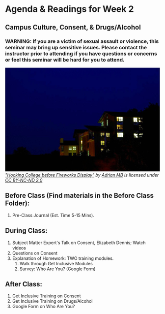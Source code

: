 # Agenda & Readings for Week 2
## Campus Culture,  Consent, & Drugs/Alcohol
### **WARNING:   If you are a victim of sexual assault or violence, this seminar may bring up sensitive issues. Please contact the instructor prior to attending if you have questions or concerns or feel this seminar will be hard for you to attend.**

![Agenda Graphic - Week 2](/Week%20Two%20-%20Consent%20&%20Campus%20Culture\Agenda%20Graphic%20-%20Week%202.jpg)
*["Hocking College before Fireworks Display"](https://www.flickr.com/photos/36756569@N00/2640484109) by [Adrian MB](https://www.flickr.com/photos/36756569@N00) is licensed under [CC BY-NC-ND 2.0](https://creativecommons.org/licenses/by-nc-nd/2.0/?ref=ccsearch&atype=rich)*

## Before Class (Find materials in the Before Class Folder):
1. Pre-Class Journal (Est. Time 5-15 Mins).

## During Class: 
1. Subject Matter Expert's Talk on Consent, Elizabeth Dennis; Watch videos
2. Questions on Consent
3. Explanation of Homework: TWO training modules.  
    1. Walk through Get Inclusive Modules  
    2. Survey: Who Are You? (Google Form)
## After Class:

1. Get Inclusive Training on Consent
2. Get Inclusive Training on Drugs/Alcohol
3. Google Form on Who Are You?



